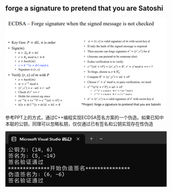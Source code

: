 ## forge a signature to pretend that you are Satoshi
![图片](https://github.com/puuuchiii/projects/blob/main/project%2019/image/11.png)

参考PPT上的方式，通过C++编程实现ECDSA签名方案的一个伪造。如果已知中本聪的公钥，同理可以忽略私钥，仅仅通过已有签名和公钥实现存在性伪造


![图片](https://github.com/puuuchiii/projects/blob/main/project%2019/image/22.png)
